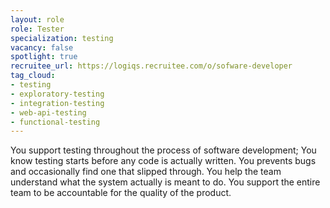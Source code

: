 ```yaml
---
layout: role
role: Tester
specialization: testing
vacancy: false
spotlight: true
recruitee_url: https://logiqs.recruitee.com/o/sofware-developer
tag_cloud:
- testing
- exploratory-testing
- integration-testing
- web-api-testing
- functional-testing
---
```


You support testing throughout the process of software development;
You know testing starts before any code is actually written.
You prevents bugs and occasionally find one that slipped through.
You help the team understand what the system actually is meant to do.
You support the entire team to be accountable for the quality of the product.
